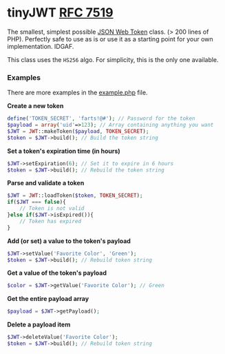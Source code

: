 
# tinyJWT [RFC 7519](https://tools.ietf.org/html/rfc7519)

The smallest, simplest possible [JSON Web Token](https://jwt.io/) class. (> 200 lines of PHP). Perfectly safe to use as is or use it as a starting point for your own implementation. IDGAF.

This class uses the `HS256` algo. For simplicity, this is the only one available.

### Examples
There are more examples in the [example.php](https://github.com/Pamblam/tinyJWT/blob/master/example.php) file.

**Create a new token**
```php
define('TOKEN_SECRET', 'farts!@#'); // Password for the token
$payload = array('uid'=>123); // Array containing anything you want
$JWT = JWT::makeToken($payload, TOKEN_SECRET);
$token = $JWT->build(); // Build the token string
```
**Set a token's expiration time (in hours)**
```php
$JWT->setExpiration(6); // Set it to expire in 6 hours
$token = $JWT->build(); // Rebuild the token string
```
**Parse and validate a token**
```php
$JWT = JWT::loadToken($token, TOKEN_SECRET);
if($JWT === false){
    // Token is not valid
}else if($JWT->isExpired()){
    // Token has expired
}
```
**Add (or set) a value to the token's payload**
```php
$JWT->setValue('Favorite Color', 'Green');
$token = $JWT->build(); // Rebuild token string
```
**Get a value of the token's payload**
```php
$color = $JWT->getValue('Favorite Color'); // Green
```
**Get the entire payload array**
```php
$payload = $JWT->getPayload();
```
**Delete a payload item**
```php
$JWT->deleteValue('Favorite Color');
$token = $JWT->build(); // Rebuild token string
```

